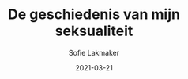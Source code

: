 ---
title: "De geschiedenis van mijn seksualiteit"
author: "Sofie Lakmaker"
isbn: ""
isbn13: "9789493168640"
rating: "4"
publisher: "Das Mag"
pages: "223"
publishYear: "2021"
read: "2021"
goodreads_id: "56098078"
language: "nl"
date: "2021-03-21"
---